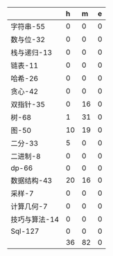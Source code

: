 

|               | h    | m    | e    |
| :------------ | :--- | :--- | ---- |
| 字符串-55     | 0    | 0    | 0    |
| 数与位-32     | 0    | 0    | 0    |
| 栈与递归-13   | 0    | 0    | 0    |
| 链表-11       | 0    | 0    | 0    |
| 哈希-26       | 0    | 0    | 0    |
| 贪心-42       | 0    | 0    | 0    |
| 双指针-35     | 0    | 16   | 0    |
| 树-68         | 1    | 31   | 0    |
| 图-50         | 10   | 19   | 0    |
| 二分-33       | 5    | 0    | 0    |
| 二进制-8      | 0    | 0    | 0    |
| dp-66         | 0    | 0    | 0    |
| 数据结构-43   | 20   | 16   | 0    |
| 采样-7        | 0    | 0    | 0    |
| 计算几何-7    | 0    | 0    | 0    |
| 技巧与算法-14 | 0    | 0    | 0    |
| Sql-127       | 0    | 0    | 0    |
|               | 36   | 82   | 0    |

